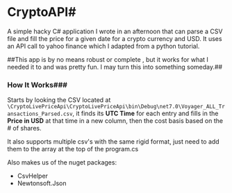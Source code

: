 # CryptoAPI# 
A simple hacky C# application I wrote in an afternoon that can parse a CSV file and fill the price for a given date for a crypto currency and USD.
It uses an API call to yahoo finance which I adapted from a python tutorial.

##This app is by no means robust or complete , but it works for what I needed it to and was pretty fun. I may turn this into something someday.##

### How It Works### 
Starts by looking the CSV located at `\CryptoLivePriceApi\CryptoLivePriceApi\bin\Debug\net7.0\Voyager_ALL_Transactions_Parsed.csv`,
it finds its **UTC Time** for each entry and fills in the **Price in USD** at that time in a new column, then the cost basis based on the # of shares.

It also supports multiple csv's with the same rigid format, just need to add them to the array at the top of the program.cs

Also makes us of the nuget packages:
* CsvHelper
* Newtonsoft.Json